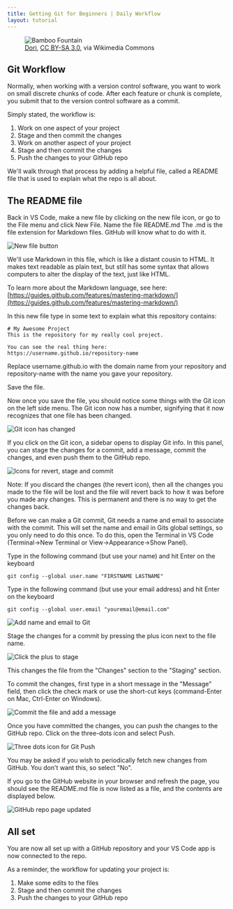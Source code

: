 ```yaml
---
title: Getting Git for Beginners | Daily Workflow
layout: tutorial
---
```


<figure class="top-photo">
  <img src="assets/images/bamboo-fountain.jpg" alt="Bamboo Fountain" />
  <figcaption>
    <a href="https://commons.wikimedia.org/wiki/File:BambooFountain_img_2312.jpg">Dori</a>, <a href="https://creativecommons.org/licenses/by-sa/3.0">CC BY-SA 3.0</a>, via Wikimedia Commons
  </figcaption>
</figure>


## Git Workflow

Normally, when working with a version control software, you want to work on
small discrete chunks of code. After each feature or chunk is complete, you
submit that to the version control software as a commit.

Simply stated, the workflow is:

1.  Work on one aspect of your project
2.  Stage and then commit the changes
3.  Work on another aspect of your project
4.  Stage and then commit the changes
5.  Push the changes to your GitHub repo 

We'll walk through that process by adding a helpful file, called a README file
that is used to explain what the repo is all about.

## The README file

Back in VS Code, make a new file by clicking on the new file icon, or go to the
File menu and click New File. Name the file <span class="terms">README.md</span>
The <span class="terms">.md</span> is the file extension for Markdown files.
GitHub will know what to do with it.

![New file button](assets/images/github-vscode/readme-file.png)

We'll use Markdown in this file, which is like a distant cousin to HTML. It
makes text readable as plain text, but still has some syntax that allows
computers to alter the display of the text, just like HTML.

To learn more about the Markdown language, see here:
[https://guides.github.com/features/mastering-markdown/](https://guides.github.com/features/mastering-markdown/)

In this new file type in some text to explain what this repository contains:


```     
# My Awesome Project
This is the repository for my really cool project.

You can see the real thing here: 
https://username.github.io/repository-name
```

Replace <span class="terms">username.github.io</span> with the domain name from
your repository and <span class="terms">repository-name</span> with the name you
gave your repository.

Save the file.

Now once you save the file, you should notice some things with the Git icon on
the left side menu. The Git icon now has a number, signifying that it now
recognizes that one file has been changed.

![Git icon has changed](assets/images/github-vscode/git-icon-change.png)

If you click on the Git icon, a sidebar opens to display Git info. In this
panel, you can stage the changes for a commit, add a message, commit the
changes, and even push them to the GitHub repo.

![Icons for revert, stage and commit](assets/images/github-vscode/git-icons.png)

Note: If you discard the changes (the revert icon), then all the changes you
made to the file will be lost and the file will revert back to how it was before
you made any changes. This is permanent and there is no way to get the changes
back.

Before we can make a Git commit, Git needs a name and email to associate with
the commit. This will set the name and email in Gits global settings, so you
only need to do this once. To do this, open the Terminal in VS Code
(Terminal->New Terminal or View->Appearance->Show Panel).

Type in the following command (but use your name) and hit Enter on the keyboard

`git config --global user.name "FIRSTNAME LASTNAME"`

Type in the following command (but use your email address) and hit Enter on the keyboard

`git config --global user.email "youremail@email.com"`

![Add name and email to Git](assets/images/github-vscode/git-globals.png)

Stage the changes for a commit by pressing the plus icon next to the file name.

![Click the plus to stage](assets/images/github-vscode/stage-the-file.png)

This changes the file from the "Changes" section to the "Staging" section.

To commit the changes, first type in a short message in the "Message" field,
then click the check mark or use the short-cut keys (command-Enter on Mac,
Ctrl-Enter on Windows).

![Commit the file and add a message](assets/images/github-vscode/commit-the-changes.png)

Once you have committed the changes, you can push the changes to the GitHub
repo. Click on the three-dots icon and select Push.

![Three dots icon for Git Push](assets/images/github-vscode/git-push.png)

You may be asked if you wish to periodically fetch new changes from GitHub. You
don't want this, so select "No".

If you go to the GitHub website in your browser and refresh the page, you should
see the README.md file is now listed as a file, and the contents are displayed
below.

![GitHub repo page updated](assets/images/github-vscode/github-repo-updated.png)

## All set

You are now all set up with a GitHub repository and your VS Code app is now
connected to the repo.

As a reminder, the workflow for updating your project is:

1.  Make some edits to the files
2.  Stage and then commit the changes
3.  Push the changes to your GitHub repo

